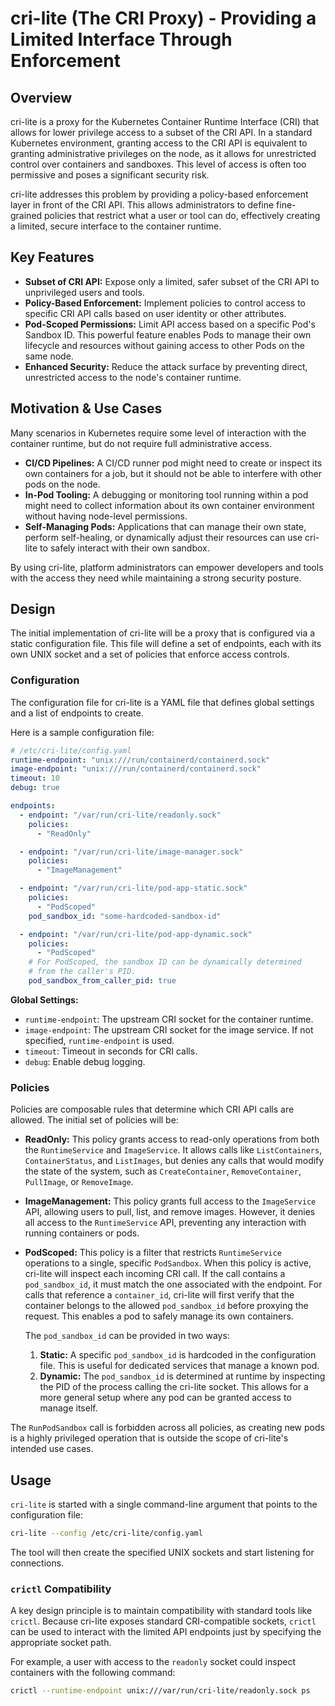 # cri-lite (The CRI Proxy) - Providing a Limited Interface Through Enforcement

## Overview

cri-lite is a proxy for the Kubernetes Container Runtime Interface (CRI) that allows for lower privilege access to a subset of the CRI API. In a standard Kubernetes environment, granting access to the CRI API is equivalent to granting administrative privileges on the node, as it allows for unrestricted control over containers and sandboxes. This level of access is often too permissive and poses a significant security risk.

cri-lite addresses this problem by providing a policy-based enforcement layer in front of the CRI API. This allows administrators to define fine-grained policies that restrict what a user or tool can do, effectively creating a limited, secure interface to the container runtime.

## Key Features

*   **Subset of CRI API:** Expose only a limited, safer subset of the CRI API to unprivileged users and tools.
*   **Policy-Based Enforcement:** Implement policies to control access to specific CRI API calls based on user identity or other attributes.
*   **Pod-Scoped Permissions:** Limit API access based on a specific Pod's Sandbox ID. This powerful feature enables Pods to manage their own lifecycle and resources without gaining access to other Pods on the same node.
*   **Enhanced Security:** Reduce the attack surface by preventing direct, unrestricted access to the node's container runtime.

## Motivation & Use Cases

Many scenarios in Kubernetes require some level of interaction with the container runtime, but do not require full administrative access.

*   **CI/CD Pipelines:** A CI/CD runner pod might need to create or inspect its own containers for a job, but it should not be able to interfere with other pods on the node.
*   **In-Pod Tooling:** A debugging or monitoring tool running within a pod might need to collect information about its own container environment without having node-level permissions.
*   **Self-Managing Pods:** Applications that can manage their own state, perform self-healing, or dynamically adjust their resources can use cri-lite to safely interact with their own sandbox.

By using cri-lite, platform administrators can empower developers and tools with the access they need while maintaining a strong security posture.

## Design

The initial implementation of cri-lite will be a proxy that is configured via a static configuration file. This file will define a set of endpoints, each with its own UNIX socket and a set of policies that enforce access controls.

### Configuration

The configuration file for cri-lite is a YAML file that defines global settings and a list of endpoints to create.

Here is a sample configuration file:

```yaml
# /etc/cri-lite/config.yaml
runtime-endpoint: "unix:///run/containerd/containerd.sock"
image-endpoint: "unix:///run/containerd/containerd.sock"
timeout: 10
debug: true

endpoints:
  - endpoint: "/var/run/cri-lite/readonly.sock"
    policies:
      - "ReadOnly"

  - endpoint: "/var/run/cri-lite/image-manager.sock"
    policies:
      - "ImageManagement"

  - endpoint: "/var/run/cri-lite/pod-app-static.sock"
    policies:
      - "PodScoped"
    pod_sandbox_id: "some-hardcoded-sandbox-id"

  - endpoint: "/var/run/cri-lite/pod-app-dynamic.sock"
    policies:
      - "PodScoped"
    # For PodScoped, the sandbox ID can be dynamically determined
    # from the caller's PID.
    pod_sandbox_from_caller_pid: true
```

**Global Settings:**

*   `runtime-endpoint`: The upstream CRI socket for the container runtime.
*   `image-endpoint`: The upstream CRI socket for the image service. If not specified, `runtime-endpoint` is used.
*   `timeout`: Timeout in seconds for CRI calls.
*   `debug`: Enable debug logging.

### Policies

Policies are composable rules that determine which CRI API calls are allowed. The initial set of policies will be:

*   **ReadOnly:** This policy grants access to read-only operations from both the `RuntimeService` and `ImageService`. It allows calls like `ListContainers`, `ContainerStatus`, and `ListImages`, but denies any calls that would modify the state of the system, such as `CreateContainer`, `RemoveContainer`, `PullImage`, or `RemoveImage`.

*   **ImageManagement:** This policy grants full access to the `ImageService` API, allowing users to pull, list, and remove images. However, it denies all access to the `RuntimeService` API, preventing any interaction with running containers or pods.

*   **PodScoped:** This policy is a filter that restricts `RuntimeService` operations to a single, specific `PodSandbox`. When this policy is active, cri-lite will inspect each incoming CRI call. If the call contains a `pod_sandbox_id`, it must match the one associated with the endpoint. For calls that reference a `container_id`, cri-lite will first verify that the container belongs to the allowed `pod_sandbox_id` before proxying the request. This enables a pod to safely manage its own containers.

    The `pod_sandbox_id` can be provided in two ways:
    1.  **Static:** A specific `pod_sandbox_id` is hardcoded in the configuration file. This is useful for dedicated services that manage a known pod.
    2.  **Dynamic:** The `pod_sandbox_id` is determined at runtime by inspecting the PID of the process calling the cri-lite socket. This allows for a more general setup where any pod can be granted access to manage itself.

The `RunPodSandbox` call is forbidden across all policies, as creating new pods is a highly privileged operation that is outside the scope of cri-lite's intended use cases.

## Usage

`cri-lite` is started with a single command-line argument that points to the configuration file:

```bash
cri-lite --config /etc/cri-lite/config.yaml
```

The tool will then create the specified UNIX sockets and start listening for connections.

### `crictl` Compatibility

A key design principle is to maintain compatibility with standard tools like `crictl`. Because cri-lite exposes standard CRI-compatible sockets, `crictl` can be used to interact with the limited API endpoints just by specifying the appropriate socket path.

For example, a user with access to the `readonly` socket could inspect containers with the following command:

```bash
crictl --runtime-endpoint unix:///var/run/cri-lite/readonly.sock ps
```